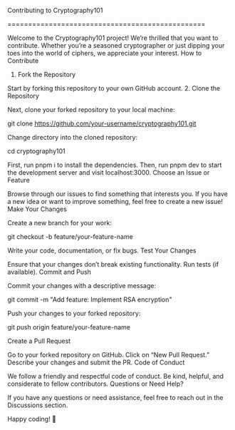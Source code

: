 Contributing to Cryptography101

================================================

Welcome to the Cryptography101 project! We’re thrilled that you want to contribute. Whether you’re a seasoned cryptographer or just dipping your toes into the world of ciphers, we appreciate your interest.
How to Contribute
1. Fork the Repository

Start by forking this repository to your own GitHub account.
2. Clone the Repository

Next, clone your forked repository to your local machine:


git clone https://github.com/your-username/cryptography101.git

Change directory into the cloned repository:

cd cryptography101

First, run pnpm i to install the dependencies. Then, run pnpm dev to start the development server and visit localhost:3000.
Choose an Issue or Feature

Browse through our issues to find something that interests you. If you have a new idea or want to improve something, feel free to create a new issue!
Make Your Changes

Create a new branch for your work:

git checkout -b feature/your-feature-name

Write your code, documentation, or fix bugs.
Test Your Changes

Ensure that your changes don’t break existing functionality. Run tests (if available).
Commit and Push

Commit your changes with a descriptive message:

git commit -m "Add feature: Implement RSA encryption"

Push your changes to your forked repository:

git push origin feature/your-feature-name

Create a Pull Request

Go to your forked repository on GitHub. Click on “New Pull Request.” Describe your changes and submit the PR.
Code of Conduct

We follow a friendly and respectful code of conduct. Be kind, helpful, and considerate to fellow contributors.
Questions or Need Help?

If you have any questions or need assistance, feel free to reach out in the Discussions section.

Happy coding! 🚀
